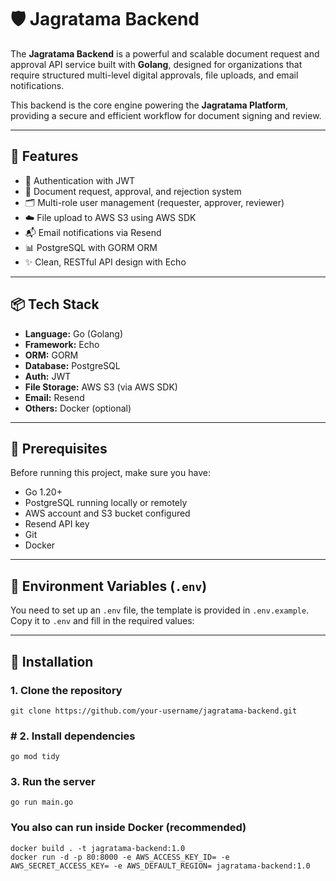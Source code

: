 # 🛡️ Jagratama Backend

The **Jagratama Backend** is a powerful and scalable document request and approval API service built with **Golang**, designed for organizations that require structured multi-level digital approvals, file uploads, and email notifications.

This backend is the core engine powering the **Jagratama Platform**, providing a secure and efficient workflow for document signing and review.

---

## 🚀 Features

- 🔐 Authentication with JWT
- 🧾 Document request, approval, and rejection system
- 🗂️ Multi-role user management (requester, approver, reviewer)
- ☁️ File upload to AWS S3 using AWS SDK
- 📬 Email notifications via Resend
- 📊 PostgreSQL with GORM ORM
- ✨ Clean, RESTful API design with Echo

---

## 📦 Tech Stack

- **Language:** Go (Golang)
- **Framework:** Echo
- **ORM:** GORM
- **Database:** PostgreSQL
- **Auth:** JWT
- **File Storage:** AWS S3 (via AWS SDK)
- **Email:** Resend
- **Others:** Docker (optional)


---

## 🔧 Prerequisites

Before running this project, make sure you have:

- Go 1.20+
- PostgreSQL running locally or remotely
- AWS account and S3 bucket configured
- Resend API key
- Git
- Docker

---

## 📄 Environment Variables (`.env`)

You need to set up an `.env` file, the template is provided in `.env.example`. Copy it to `.env` and fill in the required values:

---

## 🚀 Installation


### 1. Clone the repository
```
git clone https://github.com/your-username/jagratama-backend.git
```

### # 2. Install dependencies
```
go mod tidy
```

### 3. Run the server
```
go run main.go
```


### You also can run inside Docker (recommended)
```
docker build . -t jagratama-backend:1.0
docker run -d -p 80:8000 -e AWS_ACCESS_KEY_ID= -e AWS_SECRET_ACCESS_KEY= -e AWS_DEFAULT_REGION= jagratama-backend:1.0
```